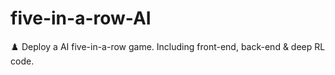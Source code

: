 # five-in-a-row-AI
♟️ Deploy a AI five-in-a-row game. Including front-end, back-end &amp; deep RL code.
